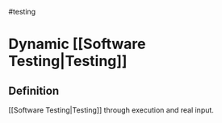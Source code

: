 
#testing 

# Dynamic [[Software Testing|Testing]]

## Definition

[[Software Testing|Testing]] through execution and real input.

